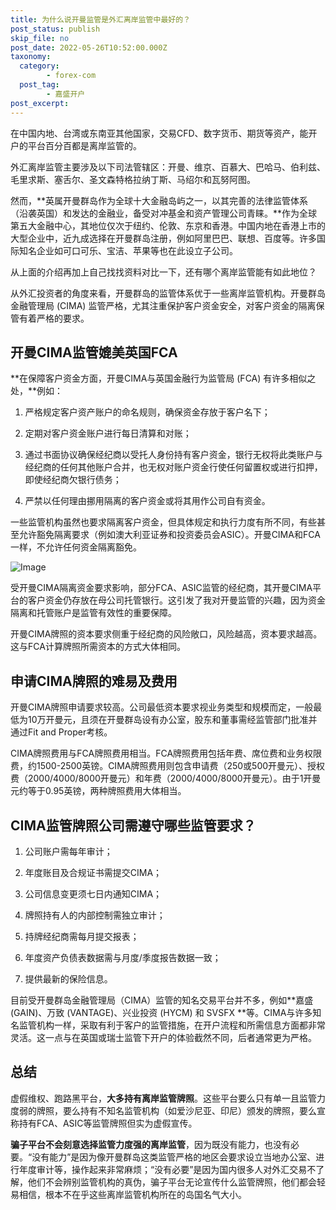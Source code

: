```yaml
---
title: 为什么说开曼监管是外汇离岸监管中最好的？
post_status: publish
skip_file: no
post_date: 2022-05-26T10:52:00.000Z
taxonomy:
  category:
        - forex-com
  post_tag:
        - 嘉盛开户
post_excerpt: 
---
```

在中国内地、台湾或东南亚其他国家，交易CFD、数字货币、期货等资产，能开户的平台百分百都是离岸监管的。

外汇离岸监管主要涉及以下司法管辖区：开曼、维京、百慕大、巴哈马、伯利兹、毛里求斯、塞舌尔、圣文森特格拉纳丁斯、马绍尔和瓦努阿图。

然而，**英属开曼群岛作为全球十大金融岛屿之一，以其完善的法律监管体系（沿袭英国）和发达的金融业，备受对冲基金和资产管理公司青睐。**作为全球第五大金融中心，其地位仅次于纽约、伦敦、东京和香港。中国内地在香港上市的大型企业中，近九成选择在开曼群岛注册，例如阿里巴巴、联想、百度等。许多国际知名企业如可口可乐、宝洁、苹果等也在此设立子公司。

从上面的介绍再加上自己找找资料对比一下，还有哪个离岸监管能有如此地位？

从外汇投资者的角度来看，开曼群岛的监管体系优于一些离岸监管机构。开曼群岛金融管理局 (CIMA) 监管严格，尤其注重保护客户资金安全，对客户资金的隔离保管有着严格的要求。

## 开曼CIMA监管媲美英国FCA

**在保障客户资金方面，开曼CIMA与英国金融行为监管局 (FCA) 有许多相似之处，**例如：

1. 严格规定客户资产账户的命名规则，确保资金存放于客户名下；

1. 定期对客户资金账户进行每日清算和对账；

1. 通过书面协议确保经纪商以受托人身份持有客户资金，银行无权将此类账户与经纪商的任何其他账户合并，也无权对账户资金行使任何留置权或进行扣押，即使经纪商欠银行债务；

1. 严禁以任何理由挪用隔离的客户资金或将其用作公司自有资金。

一些监管机构虽然也要求隔离客户资金，但具体规定和执行力度有所不同，有些甚至允许豁免隔离要求（例如澳大利亚证券和投资委员会ASIC）。开曼CIMA和FCA一样，不允许任何资金隔离豁免。

![Image](https://prod-files-secure.s3.us-west-2.amazonaws.com/39ed1227-6d7d-4570-be36-9ccd4a2c4241/bd849744-3fcb-4a37-8312-357962c8f065/image.png?X-Amz-Algorithm=AWS4-HMAC-SHA256&X-Amz-Content-Sha256=UNSIGNED-PAYLOAD&X-Amz-Credential=ASIAZI2LB46665MER5BX%2F20250227%2Fus-west-2%2Fs3%2Faws4_request&X-Amz-Date=20250227T041422Z&X-Amz-Expires=3600&X-Amz-Security-Token=IQoJb3JpZ2luX2VjEDMaCXVzLXdlc3QtMiJIMEYCIQCZgOhrg9hHzqBdt0JPdCuJxce4%2B6XDw54kPi1EInxlMQIhAOH3%2F%2BgnhigEYikrqZT7JPozFG%2BoNjdPX24lwhTIUNq8Kv8DCGwQABoMNjM3NDIzMTgzODA1IgxXkUBl%2BREnPwgXGbAq3APN1B4WFICPDJTuxVPEiPPAvRwrjhmzVMDK7OgtF1MvkEEB3UB3riOVNzt%2BJ5ATE%2FmJ9IYohUUiSwpzf6bx3yk9%2FJjwON4yOiEq3XCOglgoAn7mV%2BJ5itP9NMOn2GrI3H%2BKsnxOrkS4i4Sot5GDTnZApxv759fRd4cVZIUca2Pij5%2BUJovhBWaE9nxUE42GvrmzSs0cW67Vz3KNmhwtfg%2BQY7Y62hpPv3GAaJzKg6csiNpQWatpRw%2BPjgUc6MzKfIpJMg8QExVFwhwrlQ1SoOqF2B%2FBHwDhyUf%2BW8qsHxiSfYQohC5gIHp24HMTHnDsEyrZ5sGsT8xDzdLyTdyzoZ1z1De8HoR9DKTIB2d45bwjFjRev4WZ8Y0AKfEBS4Kez55Q0sgytjtsPNotx5k1WntkT8OrfqdB%2B0PYlxNsMnXTG5qmfRRulHg7exXy5hgQNUQQKBXfkgC43%2BScg6CCtAi5Qw%2FUpzVvFf2twD%2B96x3lZ7J1mHjVIIgDUjEZ3qNDxYqfk6koGXu8X%2FKJKon46ghCGpIx3IRr7uL1qISeun0RC8524tZX0ywDSIEfy1pUd1PhBCmeG4rYiiwSJ7BcYD0UlOWYuLogblVRgrEdRF994uY8eK%2BgFOpAZmr9CTDisP%2B9BjqkATVyhVXNo3sAI2%2B666t7fYOmhiD7eQ9P%2FsyIDaMf4dgaGMP4%2F1n1nPDblmKsugUXpVOCGrPjeARM%2BAcCZl4ekRsWoqaM%2BtsFz4mW6KUtDC3rOPJqmp1gVJufEo8S3Y04PEhMS%2BSuHv%2FPvsnkfwsV5pRza2badnueRvZ%2BvIEtN6UbdxIQ34%2BZJ9H3mnAlgnRc%2FRU27DqXRcAUCFGuCaIKw2PwQxNY&X-Amz-Signature=47f79c55c7925857e3337fe5066ae9e55961f8f46aacde6276e1cb4539db7d69&X-Amz-SignedHeaders=host&x-id=GetObject)

受开曼CIMA隔离资金要求影响，部分FCA、ASIC监管的经纪商，其开曼CIMA平台的客户资金仍存放在母公司托管银行。这引发了我对开曼监管的兴趣，因为资金隔离和托管账户是监管有效性的重要保障。

开曼CIMA牌照的资本要求侧重于经纪商的风险敞口，风险越高，资本要求越高。这与FCA计算牌照所需资本的方式大体相同。

## **申请CIMA牌照的难易及费用**

开曼CIMA牌照申请要求较高。公司最低资本要求视业务类型和规模而定，一般最低为10万开曼元，且须在开曼群岛设有办公室，股东和董事需经监管部门批准并通过Fit and Proper考核。

CIMA牌照费用与FCA牌照费用相当。FCA牌照费用包括年费、席位费和业务权限费，约1500-2500英镑。CIMA牌照费用则包含申请费（250或500开曼元）、授权费（2000/4000/8000开曼元）和年费（2000/4000/8000开曼元）。由于1开曼元约等于0.95英镑，两种牌照费用大体相当。

## CIMA监管牌照公司需遵守哪些监管要求？

1. 公司账户需每年审计；

1. 年度账目及合规证书需提交CIMA；

1. 公司信息变更须七日内通知CIMA；

1. 牌照持有人的内部控制需独立审计；

1. 持牌经纪商需每月提交报表；

1. 年度资产负债表数据需与月度/季度报告数据一致；

1. 提供最新的保险信息。

目前受开曼群岛金融管理局（CIMA）监管的知名交易平台并不多，例如**嘉盛 (GAIN)、万致 (VANTAGE)、兴业投资 (HYCM) 和 SVSFX **等。CIMA与许多知名监管机构一样，采取有利于客户的监管措施，在开户流程和所需信息方面都非常灵活。这一点与在英国或瑞士监管下开户的体验截然不同，后者通常更为严格。

## 总结

虚假维权、跑路黑平台，**大多持有离岸监管牌照**。这些平台要么只有单一且监管力度弱的牌照，要么持有不知名监管机构（如爱沙尼亚、印尼）颁发的牌照，要么宣称持有FCA、ASIC等监管牌照但实为虚假宣传。

**骗子平台不会刻意选择监管力度强的离岸监管**，因为既没有能力，也没有必要。“没有能力”是因为像开曼群岛这类监管严格的地区会要求设立当地办公室、进行年度审计等，操作起来非常麻烦；“没有必要”是因为国内很多人对外汇交易不了解，他们不会辨别监管机构的真伪，骗子平台无论宣传什么监管牌照，他们都会轻易相信，根本不在乎这些离岸监管机构所在的岛国名气大小。
